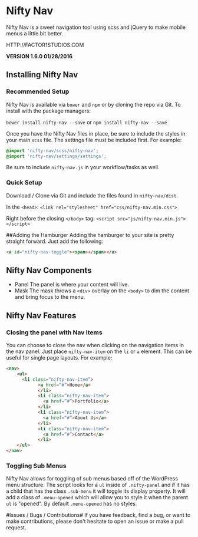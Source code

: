 # Nifty Nav #

Nifty Nav is a sweet navigation tool using scss and jQuery to make mobile menus
a little bit better.

HTTP://FACTOR1STUDIOS.COM

**VERSION 1.6.0 01/28/2016**

## Installing Nifty Nav ##
### Recommended Setup ###
Nifty Nav is available via `bower` and `npm` or by cloning the repo via Git. To
install with the package managers:

`bower install nifty-nav --save`
or
`npm install nifty-nav --save`

Once you have the Nifty Nav files in place, be sure to include the styles in your main `scss`
file. The settings file must be included first. For example:

```scss
@import 'nifty-nav/scss/nifty-nav';
@import 'nifty-nav/settings/settings';
```

Be sure to include `nifty-nav.js` in your workflow/tasks as well.

### Quick Setup ###
Download / Clone via Git and include the files found in `nifty-nav/dist`.

In the `<head>`:
`<link rel="stylesheet" href="css/nifty-nav.min.css">`

Right before the closing `</body>` tag:
`<script src="js/nifty-nav.min.js"></script>`

##Adding the Hamburger
Adding the hamburger to your site is pretty straight forward. Just add the following:

```html
<a id="nifty-nav-toggle"><span></span></a>
```

## Nifty Nav Components ##

* Panel
	The panel is where your content will live.
* Mask
	The mask throws a `<div>` overlay on the `<body>` to dim the content and bring focus to the menu.

## Nifty Nav Features ##
### Closing the panel with Nav Items ###
You can choose to close the nav when clicking on the navigation items in the nav panel. Just place `nifty-nav-item`
on the `li` or `a` element. This can be useful for single page layouts. For example:

```html
<nav>
    <ul>
      <li class=“nifty-nav-item”>
	    	<a href=“#”>Home</a>
			</li>
			<li class=“nifty-nav-item”>
			  <a href=“#”>Portfolio</a>
			</li>
			<li class=“nifty-nav-item”>
			  <a href=“#”>About Us</a>
			</li>
			<li class=“nifty-nav-item”>
			  <a href=“#”>Contact</a>
			</li>
    </ul>
</nav>
```
### Toggling Sub Menus ###
Nifty Nav allows for toggling of sub menus based off of the WordPress menu structure. The script looks for a `ul` inside of `.nifty-panel` and if it has a child that has the class `.sub-menu` it will toggle its display property. It will add a class of `.menu-opened` which will allow you to style it when the parent `ul` is "opened". By default `.menu-opened` has no styles.

#Issues / Bugs / Contributions#
If you have feedback, find a bug, or want to make contributions, please don't hesitate
to open an issue or make a pull request.

